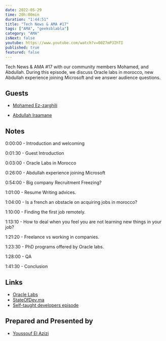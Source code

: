 ```yaml
---
date: 2022-05-29
time: 20h:00min
duration: "1:44:51"
title: "Tech News & AMA #17"
tags: ["AMA", "geeksblabla"]
category: "AMA"
isNext: false
youtube: https://www.youtube.com/watch?v=00Z7mP3IhTI
published: true
featured: false
---
```


Tech News & AMA #17 with our community members Mohamed, and Abdullah. During this episode, we discuss Oracle labs in morocco, new Abdullah experience joining Microsoft and we answer audience questions.

## Guests

- [Mohamed Ez-zarghili](https://twitter.com/ezzarghili)

- [Abdullah Iraamane](https://www.linkedin.com/in/aairaamane/)

## Notes

0:00:00 - Introduction and welcoming

0:01:30 - Guest Introduction

0:03:00 - Oracle Labs in Morocco

0:26:00 - Abdullah experience joining Microsoft

0:54:00 - Big company Recruitment Freezing?

1:01:00 - Resume Writing advices.

1:04:00 - Is a french an obstacle on acquiring jobs in morocco?

1:10:00 - Finding the first job remotely.

1:13:10 - How to deal when you feel you are not learning new things in your job?

1:21:20 - Freelance vs working in companies.

1:23:30 - PhD programs offered by Oracle labs.

1:28:00 - QA

1:41:30 - Conclusion

## Links

- [Oracle Labs](https://labs.oracle.com/pls/apex/labs/r/labs/intro)
- [StateOfDev.ma](https://stateofdev.ma/)
- [Self-taught developers episode](https://geeksblabla.io/blablas/self-taught-developers)

## Prepared and Presented by

- [Youssouf El Azizi](https://elazizi.com/)

